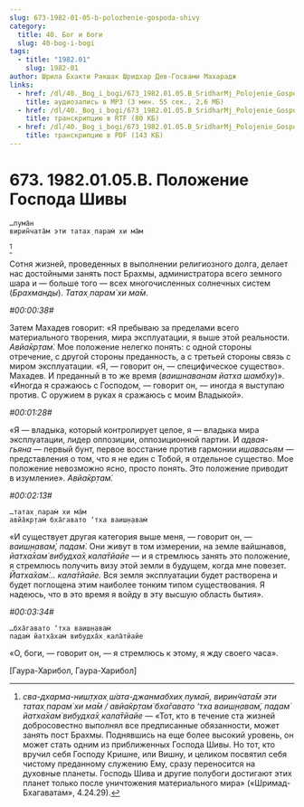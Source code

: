 ```yaml
---
slug: 673-1982-01-05-b-polozhenie-gospoda-shivy
category:
  title: 40. Бог и боги
  slug: 40-bog-i-bogi
tags:
  - title: "1982.01"
    slug: 1982-01
author: Шрила Бхакти Ракшак Шридхар Дев-Госвами Махарадж
links:
  - href: /dl/40._Bog_i_bogi/673_1982.01.05.B_SridharMj_Polojenie_Gospoda_Shivy.mp3
    title: аудиозапись в MP3 (3 мин. 55 сек., 2,6 МБ)
  - href: /dl/40._Bog_i_bogi/673_1982.01.05.B_SridharMj_Polojenie_Gospoda_Shivy.rtf
    title: транскрипцию в RTF (80 КБ)
  - href: /dl/40._Bog_i_bogi/673_1982.01.05.B_SridharMj_Polojenie_Gospoda_Shivy.pdf
    title: транскрипцию в PDF (143 КБ)
---
```


# 673. 1982.01.05.B. Положение Господа Шивы

    …пума̄н
    вирин̃чата̄м эти татах̣ парам̇ хи ма̄м
[^_ftn1]

Сотня жизней, проведенных в выполнении религиозного долга, делает нас достойными занять пост Брахмы, администратора всего земного шара и — больше того — всех многочисленных солнечных систем (*Брахманды*). *Татах̣ парам̇ хи ма̄м*.

*#00:00:38#*

Затем Махадев говорит: «Я пребываю за пределами всего материального творения, мира эксплуатации, я выше этой реальности. *Авйа̄кр̣там̇*. Мое положение нелегко понять: с одной стороны отречение, с другой стороны преданность, а с третьей стороны связь с миром эксплуатации. «Я, — говорит он, — специфическое существо». Махадев. И преданный в то же время (*ваишнаванам йатха шамбху*)». «Иногда я сражаюсь с Господом, — говорит он, — иногда я выступаю против. С оружием в руках я сражаюсь с моим Владыкой».

*#00:01:28#*

«Я — владыка, который контролирует целое, я — владыка мира эксплуатации, лидер оппозиции, оппозиционной партии. И *адвая-гьяна* — первый бунт, первое восстание против гармонии *ишавасьям* — представления о том, что я не един с Тобой, я отдельное существо. Мое положение невозможно ясно, просто понять. Это положение приводит в изумление». *Авйа̄кр̣там̇.*

*#00:02:13#*

    …татах̣ парам̇ хи ма̄м
    авйа̄кр̣там̇ бха̄гавато ‘тха ваиш̣н̣авам̇

«И существует другая категория выше меня, — говорит он, — *ваиш̣н̣авам̇, падам̇*. Они живут в том измерении, на земле вайшнавов, *йатха̄хам̇ вибудха̄х̣ кала̄тйайе* — и я стремлюсь занять это положение, я стремлюсь получить визу этой земли в будущем, когда мне повезет. *Йатха̄хам̇… кала̄тйайе.* Вся земля эксплуатации будет растворена и будет поглощена этим наиболее тонким типом существования. Я надеюсь, что в это время я войду в эту высшую область бытия».

*#00:03:34#*

    …бха̄гавато ‘тха ваиш̣н̣авам̇
    падам̇ йатха̄хам̇ вибудха̄х̣ кала̄тйайе

«О, боги, — говорит он, — я стремлюсь к этому, я жду своего часа».

[Гаура-Харибол, Гаура-Харибол]



[^_ftn1]: *сва-дхарма-ниш̣т̣хах̣ ш́ата-джанмабхих̣ пума̄н, вирин̃чата̄м эти татах̣ парам̇ хи ма̄м / авйа̄кр̣там̇ бха̄гавато ‘тха ваиш̣н̣авам̇, падам̇ йатха̄хам̇ вибудха̄х̣ кала̄тйайе* — «Тот, кто в течение ста жизней добросовестно выполнял все предписанные обязанности, может занять пост Брахмы. Поднявшись на еще более высокий уровень, он может стать одним из приближенных Господа Шивы. Но тот, кто вручил себя Господу Кришне, или Вишну, и целиком посвятил себя чистому преданному служению Ему, сразу переносится на духовные планеты. Господь Шива и другие полубоги достигают этих планет только после уничтожения материального мира» («Шримад-Бхагаватам», 4.24.29).

